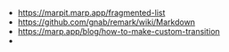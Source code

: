 - https://marpit.marp.app/fragmented-list
- https://github.com/gnab/remark/wiki/Markdown
- https://marp.app/blog/how-to-make-custom-transition
- 